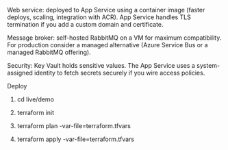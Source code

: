 Web service: deployed to App Service using a container image (faster deploys, scaling, integration with ACR). App Service handles TLS termination if you add a custom domain and certificate.

Message broker: self-hosted RabbitMQ on a VM for maximum compatibility. For production consider a managed alternative (Azure Service Bus or a managed RabbitMQ offering).

Security: Key Vault holds sensitive values. The App Service uses a system-assigned identity to fetch secrets securely if you wire access policies.





Deploy
1. cd live/demo

2. terraform init

3. terraform plan -var-file=terraform.tfvars

4. terraform apply -var-file=terraform.tfvars